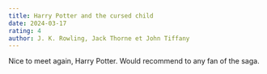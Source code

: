 ```yaml
---
title: Harry Potter and the cursed child
date: 2024-03-17
rating: 4
author: J. K. Rowling, Jack Thorne et John Tiffany
---
```


Nice to meet again, Harry Potter. Would recommend to any fan of the saga.
